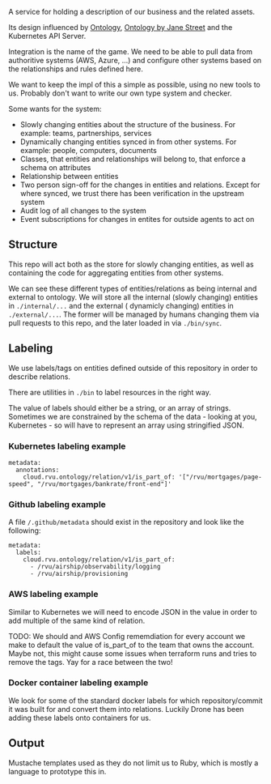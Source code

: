 
A service for holding a description of our business and the related assets.

Its design influenced by [Ontology](https://en.wikipedia.org/wiki/Ontology_(information_science)),
[Ontology by Jane Street](https://www.janestreet.com/tech-talks/a-language-oriented-system-design/)
and the Kubernetes API Server.

Integration is the name of the game. We need to be able to pull data from authoritive systems (AWS,
Azure, ...) and configure other systems based on the relationships and rules defined here.

We want to keep the impl of this a simple as possible, using no new tools to us. Probably don't want to write our own type system and checker.

Some wants for the system:
  - Slowly changing entities about the structure of the business. For example: teams, partnerships,
    services
  - Dynamically changing entities synced in from other systems. For example: people, computers,
    documents
  - Classes, that entities and relationships will belong to, that enforce a schema on attributes
  - Relationship between entities
  - Two person sign-off for the changes in entities and relations. Except for where synced, we trust
    there has been verification in the upstream system
  - Audit log of all changes to the system
  - Event subscriptions for changes in entites for outside agents to act on

## Structure

This repo will act both as the store for slowly changing entities, as well as containing the code
for aggregating entities from other systems.

We can see these different types of entities/relations as being internal and external to ontology.
We will store all the internal (slowly changing) entities in `./internal/...` and the external (
dynamicly changing) entities in `./external/...`. The former will be managed by humans changing
them via pull requests to this repo, and the later loaded in via `./bin/sync`.

## Labeling

We use labels/tags on entities defined outside of this repository in order to describe
relations.

There are utilities in `./bin` to label resources in the right way.

The value of labels should either be a string, or an array of strings. Sometimes we are
constrained by the schema of the data - looking at you, Kubernetes - so will have to represent
an array using stringified JSON.

### Kubernetes labeling example

```
metadata:
  annotations:
    cloud.rvu.ontology/relation/v1/is_part_of: '["/rvu/mortgages/page-speed", "/rvu/mortgages/bankrate/front-end"]'
```

### Github labeling example

A file `/.github/metadata` should exist in the repository and look like the following:

```
metadata:
  labels:
    cloud.rvu.ontology/relation/v1/is_part_of:
      - /rvu/airship/observability/logging
      - /rvu/airship/provisioning
```

### AWS labeling example

Similar to Kubernetes we will need to encode JSON in the value in order to add multiple of the same kind
of relation.

TODO: We should and AWS Config rememdiation for every account we make to default the value of is_part_of to
the team that owns the account. Maybe not, this might cause some issues when terraform runs and tries to remove the tags. Yay for a race between the two!


### Docker container labeling example

We look for some of the standard docker labels for which repository/commit it was built for and convert
them into relations. Luckily Drone has been adding these labels onto containers for us.

## Output

Mustache templates used as they do not limit us to Ruby, which is mostly a language to prototype this in.
